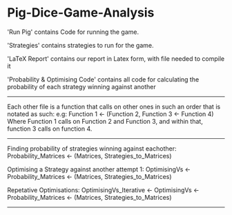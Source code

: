 # Pig-Dice-Game-Analysis

'Run Pig' contains Code for running the game.

'Strategies' contains strategies to run for the game.

'LaTeX Report' contains our report in Latex form, with file needed to compile it

'Probability & Optimising Code' contains all code for calculating the probability of each strategy winning against another
___

Each other file is a function that calls on other ones in such an order that is notated as such:
e.g: Function 1 <- (Function 2, Function 3 <- Function 4)
Where Function 1 calls on Function 2 and Function 3, and within that, function 3 calls on function 4.
___
Finding probability of strategies winning against eachother:
Probability_Matrices <- (Matrices, Strategies_to_Matrices)

Optimising a Strategy against another attempt 1:
OptimisingVs <- Probability_Matrices <- (Matrices, Strategies_to_Matrices)

Repetative Optimisations:
OptimisingVs_Iterative <- OptimisingVs <- Probability_Matrices <- (Matrices, Strategies_to_Matrices)
___
